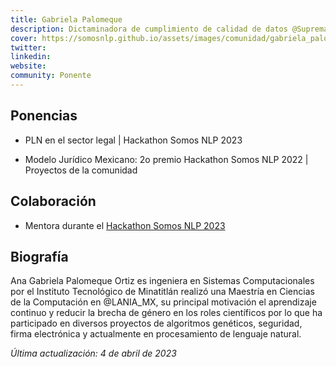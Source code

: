 ```yaml
---
title: Gabriela Palomeque
description: Dictaminadora de cumplimiento de calidad de datos @Suprema Corte de Justicia de la Nación
cover: https://somosnlp.github.io/assets/images/comunidad/gabriela_palomeque.jpg
twitter: 
linkedin: 
website: 
community: Ponente
---
```


## Ponencias

- PLN en el sector legal | Hackathon Somos NLP 2023

<EventSummary
    description="Descubre cómo el PLN puede ser utilizado para construir diversas herramientas que apoyen a impartir de justicia."
    poster="https://somosnlp.github.io/assets/images/eventos/230404_pln_en_el_sector_legal.png"
    video=""
    name=""
    website=""
    twitter=""
    linkedin=""
    github=""
    bio="Ana Gabriela Palomeque Ortiz es ingeniera en Sistemas Computacionales por el Instituto Tecnológico de Minatitlán realizó una Maestría en Ciencias de la Computación en @LANIA_MX, su principal motivación el aprendizaje continuo y reducir la brecha de género en los roles científicos por lo que ha participado en diversos proyectos de algoritmos genéticos, seguridad, firma electrónica y actualmente en procesamiento de lenguaje natural."
    hide_personal_info=True
/>

- Modelo Jurídico Mexicano: 2o premio Hackathon Somos NLP 2022 | Proyectos de la comunidad

## Colaboración

- Mentora durante el [Hackathon Somos NLP 2023](https://somosnlp.org/hackathon)

## Biografía

Ana Gabriela Palomeque Ortiz es ingeniera en Sistemas Computacionales por el Instituto Tecnológico de Minatitlán realizó una Maestría en Ciencias de la Computación en @LANIA_MX, su principal motivación el aprendizaje continuo y reducir la brecha de género en los roles científicos por lo que ha participado en diversos proyectos de algoritmos genéticos, seguridad, firma electrónica y actualmente en procesamiento de lenguaje natural.

*Última actualización: 4 de abril de 2023*
